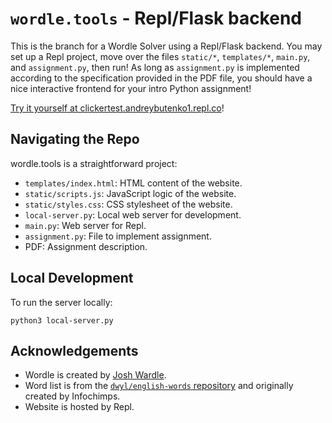 # `wordle.tools` - Repl/Flask backend

This is the branch for a Wordle Solver using a Repl/Flask backend. You may set up a Repl project, move over the files `static/*`, `templates/*`, `main.py`, and `assignment.py`, then run! As long as `assignment.py` is implemented according to the specification provided in the PDF file, you should have a nice interactive frontend for your intro Python assignment!

[Try it yourself at clickertest.andreybutenko1.repl.co](https://clickertest.andreybutenko1.repl.co/)!

## Navigating the Repo

wordle.tools is a straightforward project:

* `templates/index.html`: HTML content of the website.
* `static/scripts.js`: JavaScript logic of the website.
* `static/styles.css`: CSS stylesheet of the website.
* `local-server.py`: Local web server for development.
* `main.py`: Web server for Repl.
* `assignment.py`: File to implement assignment.
* PDF: Assignment description.

## Local Development

To run the server locally:

```
python3 local-server.py
```

## Acknowledgements

* Wordle is created by [Josh Wardle](https://www.powerlanguage.co.uk/).
* Word list is from the [`dwyl/english-words` repository](https://github.com/dwyl/english-words) and originally created by Infochimps.
* Website is hosted by Repl.
